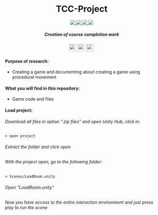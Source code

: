 <h1 align="center"> TCC-Project </h1>

<p align="center">
 <a href="https://skillicons.dev">
   <img src="https://skillicons.dev/icons?i=unity"/>
   <img src="https://skillicons.dev/icons?i=cs"/>
   <img src="https://skillicons.dev/icons?i=vscode"/>  
   <img src="https://skillicons.dev/icons?i=ps"/>
  </a>
</p>

<h5 align="center">
  Creation of course completion work
</h5>

<p align="center">
 <img height="25" src="http://img.shields.io/static/v1?label = STATUS & message = Under %20 Development & color = yellow & style=for-the-badge"/> 
 <img height="25" src="http://img.shields.io/static/v1?label = CODE-QUALITY & message = %20 75 & color = orange & style=for-the-badge"/> 
 <img height="25" src="http://img.shields.io/static/v1?label = ENGINE / PIPELINE & message = Unity %20 URP & color = lightgray & style=for-the-badge"/> 
</p>

<h4 align="left"> Purpose of research: </h4>

- Creating a game and documenting about creating a game using procedural movement

<h4 align="left"> What you will find in this repository: </h4>

- Game code and files

<h4 align="left"> Load project: </h4>
<h6> Download all files in option ".zip files" and open Unity Hub, click in: </h6>

```
> open project
```

<h6> Extract the folder and click open </h6>
<h6> With the project open, go to the following folder: </h6>

```
> Scenes/LoadRoom.unity
```

<h6> Open "LoadRoom.unity" </h6>
<h6> Now you have access to the entire interaction environment and just press play to run the scene </h6>
